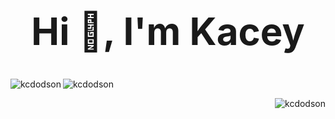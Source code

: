 <style>
h1 {
  font-size: 60px;
  }
</style>

<h1 align="center">Hi 👋, I'm Kacey</h1>

<p><img align="left" src="https://github-readme-stats.vercel.app/api/top-langs?username=kcdodson&show_icons=true&locale=en&layout=compact" alt="kcdodson" /></p>

<p><img align="center" src="https://github-readme-stats.vercel.app/api/top-langs?username=kcdodson&show_icons=true&locale=en&layout=compact](https://github-readme-streak-stats.herokuapp.com/?user=kcdodson&theme=dark%22%20width=%2248%)" alt="kcdodson" /></p>

<p><img align="right" src="https://github-readme-stats.vercel.app/api?username=kcdodson&show_icons=true&theme=gotham%22%20alt=%22github%20stats%22%20width=%2245%%22%20align=%22right" alt="kcdodson" /></p>




